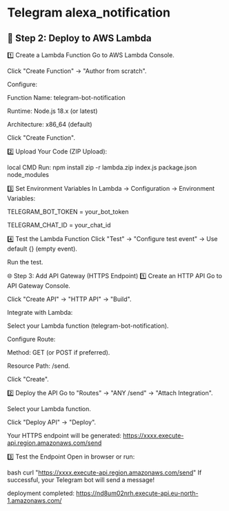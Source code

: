 # Telegram alexa_notification
## 🚀 Step 2: Deploy to AWS Lambda
1️⃣ Create a Lambda Function
Go to AWS Lambda Console.

Click "Create Function" → "Author from scratch".

Configure:

Function Name: telegram-bot-notification

Runtime: Node.js 18.x (or latest)

Architecture: x86_64 (default)

Click "Create Function".

2️⃣ Upload Your Code (ZIP Upload):

local CMD Run:
npm install 
zip -r lambda.zip index.js package.json node_modules

3️⃣ Set Environment Variables
In Lambda → Configuration → Environment Variables:

TELEGRAM_BOT_TOKEN = your_bot_token

TELEGRAM_CHAT_ID = your_chat_id

4️⃣ Test the Lambda Function
Click "Test" → "Configure test event" → Use default {} (empty event).

Run the test. 

🌐 Step 3: Add API Gateway (HTTPS Endpoint)
1️⃣ Create an HTTP API
Go to API Gateway Console.

Click "Create API" → "HTTP API" → "Build".

Integrate with Lambda:

Select your Lambda function (telegram-bot-notification).

Configure Route:

Method: GET (or POST if preferred).

Resource Path: /send.

Click "Create".

2️⃣ Deploy the API
Go to "Routes" → "ANY /send" → "Attach Integration".

Select your Lambda function.

Click "Deploy API" → "Deploy".

Your HTTPS endpoint will be generated:
https://xxxx.execute-api.region.amazonaws.com/send

3️⃣ Test the Endpoint
Open in browser or run:

bash
curl "https://xxxx.execute-api.region.amazonaws.com/send"
If successful, your Telegram bot will send a message!


deployment completed: 
https://nd8um02nrh.execute-api.eu-north-1.amazonaws.com/